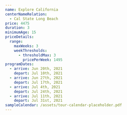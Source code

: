 ```yaml
---
name: Explore California
centerNameRelation:
  - Cal State Long Beach
price: 4475
duration: 3
minimumAge: 15
priceDetails:
  range:
    maxWeeks: 3
    weekThresholds:
      - thresholdMax: 3
        pricePerWeek: 1495
programDates:
  - arrive: Jun 20th, 2021
    depart: Jul 10th, 2021
  - arrive: Jun 27th, 2021
    depart: Jul 17th, 2021
  - arrive: Jul 4th, 2021
    depart: Jul 24th, 2021
  - arrive: Jul 11th, 2021
    depart: Jul 31st, 2021
sampleCalendar: /assets/tour-calendar-placeholder.pdf
---
```

